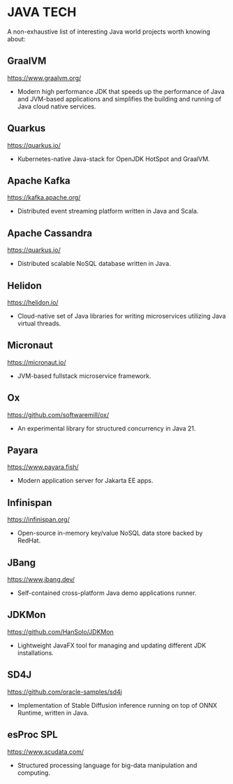 # JAVA TECH
A non-exhaustive list of interesting Java world projects worth knowing about:

## GraalVM
https://www.graalvm.org/
- Modern high performance JDK that speeds up the performance of Java and JVM-based applications and simplifies the building and running of Java cloud native services.

## Quarkus
https://quarkus.io/
- Kubernetes-native Java-stack for OpenJDK HotSpot and GraalVM.

## Apache Kafka
https://kafka.apache.org/
- Distributed event streaming platform written in Java and Scala.

## Apache Cassandra
https://quarkus.io/
- Distributed scalable NoSQL database written in Java.

## Helidon
https://helidon.io/
- Cloud-native set of Java libraries for writing microservices utilizing Java virtual threads.

## Micronaut
https://micronaut.io/
- JVM-based fullstack microservice framework.

## Ox
https://github.com/softwaremill/ox/
- An experimental library for structured concurrency in Java 21.

## Payara
https://www.payara.fish/
- Modern application server for Jakarta EE apps.

## Infinispan
https://infinispan.org/
- Open-source in-memory key/value NoSQL data store backed by RedHat.

## JBang
https://www.jbang.dev/
- Self-contained cross-platform Java demo applications runner.

## JDKMon
https://github.com/HanSolo/JDKMon
- Lightweight JavaFX tool for managing and updating different JDK installations.

## SD4J
https://github.com/oracle-samples/sd4j
- Implementation of Stable Diffusion inference running on top of ONNX Runtime, written in Java.

## esProc SPL
https://www.scudata.com/
- Structured processing language for big-data manipulation and computing.  
